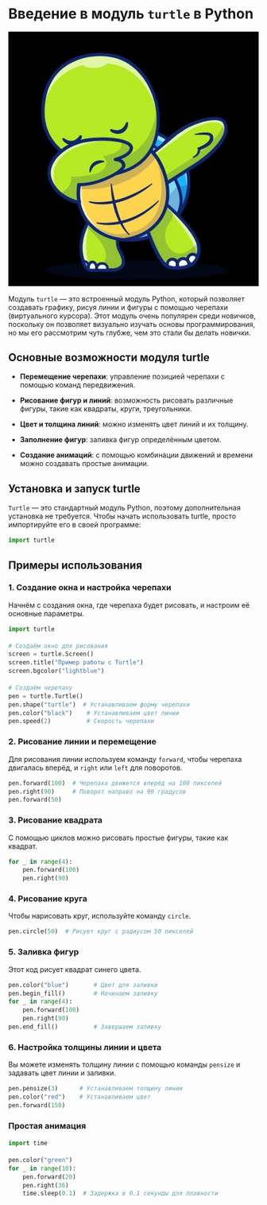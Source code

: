 # Введение в модуль `turtle` в Python

![turtle main](images/py-turtle.jpg)

Модуль `turtle` — это встроенный модуль Python, который позволяет создавать графику, рисуя линии и фигуры с помощью черепахи (виртуального курсора). Этот модуль очень популярен среди новичков, поскольку он позволяет визуально изучать основы программирования, но мы его рассмотрим чуть глубже, чем это стали бы делать новички.

## Основные возможности модуля turtle

- **Перемещение черепахи**: управление позицией черепахи с помощью команд передвижения.

- **Рисование фигур и линий**: возможность рисовать различные фигуры, такие как квадраты, круги, треугольники.

- **Цвет и толщина линий**: можно изменять цвет линий и их толщину.

- **Заполнение фигур**: заливка фигур определённым цветом.

- **Создание анимаций**: с помощью комбинации движений и времени можно создавать простые анимации.

## Установка и запуск turtle

`Turtle` — это стандартный модуль Python, поэтому дополнительная установка не требуется. Чтобы начать использовать turtle, просто импортируйте его в своей программе:

```python
import turtle
```

## Примеры использования

### 1. Создание окна и настройка черепахи

Начнём с создания окна, где черепаха будет рисовать, и настроим её основные параметры.

```python
import turtle

# Создаём окно для рисования
screen = turtle.Screen()
screen.title("Пример работы с Turtle")
screen.bgcolor("lightblue")

# Создаём черепаху
pen = turtle.Turtle()
pen.shape("turtle")  # Устанавливаем форму черепахи
pen.color("black")    # Устанавливаем цвет линии
pen.speed(2)          # Скорость черепахи
```

### 2. Рисование линии и перемещение

Для рисования линии используем команду `forward`, чтобы черепаха двигалась вперёд, и `right` или `left` для поворотов.

```python
pen.forward(100)  # Черепаха движется вперёд на 100 пикселей
pen.right(90)     # Поворот направо на 90 градусов
pen.forward(50)
```

### 3. Рисование квадрата

С помощью циклов можно рисовать простые фигуры, такие как квадрат.

```python
for _ in range(4):
    pen.forward(100)
    pen.right(90)
```

### 4. Рисование круга

Чтобы нарисовать круг, используйте команду `circle`.

```python
pen.circle(50)  # Рисует круг с радиусом 50 пикселей
```

### 5. Заливка фигур

Этот код рисует квадрат синего цвета.

```python
pen.color("blue")       # Цвет для заливки
pen.begin_fill()        # Начинаем заливку
for _ in range(4):
    pen.forward(100)
    pen.right(90)
pen.end_fill()          # Завершаем заливку
```

### 6. Настройка толщины линии и цвета

Вы можете изменять толщину линии с помощью команды `pensize` и задавать цвет линии и заливки.

```python
pen.pensize(3)      # Устанавливаем толщину линии
pen.color("red")    # Устанавливаем цвет
pen.forward(150)
```

### Простая анимация

```python
import time

pen.color("green")
for _ in range(10):
    pen.forward(20)
    pen.right(36)
    time.sleep(0.1)  # Задержка в 0.1 секунды для плавности
```



